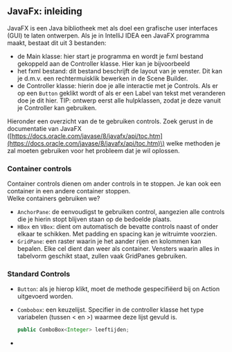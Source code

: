 ## JavaFx: inleiding

JavaFX is een Java bibliotheek met als doel een grafische user interfaces \(GUI\) te laten ontwerpen. Als je in IntelliJ IDEA een JavaFX programma maakt, bestaat dit uit 3 bestanden:

* de Main klasse: hier start je programma en wordt je fxml bestand gekoppeld aan de Controller klasse. Hier kan je bijvoorbeeld
* het fxml bestand: dit bestand beschrijft de layout van je venster. Dit kan je d.m.v. een rechtermuisklik bewerken in de Scene Builder.
* de Controller klasse: hierin doe je alle interactie met je Controls. Als er op een `Button` geklikt wordt of als er een Label van tekst met veranderen doe je dit hier. TIP: ontwerp eerst alle hulpklassen, zodat je deze vanuit je Controller kan gebruiken.

Hieronder een overzicht van de te gebruiken controls. Zoek gerust in de documentatie van JavaFX \([https://docs.oracle.com/javase/8/javafx/api/toc.htm](https://docs.oracle.com/javase/8/javafx/api/toc.htm)\) welke methoden je zal moeten gebruiken voor het probleem dat je wil oplossen.

### Container controls

Container controls dienen om ander controls in te stoppen. Je kan ook een container in een andere container stoppen.   
Welke containers gebruiken we?

* `AnchorPane`: de eenvoudigst te gebruiken control, aangezien alle controls die je hierin stopt blijven staan op de bedoelde plaats.
* `HBox` en `VBox`: dient om automatisch de bevatte controls naast of onder elkaar te schikken. Met padding en spacing kan je witruimte voorzien.
* `GridPane`: een raster waarin je het aander rijen en kolommen kan bepalen. Elke cel dient dan weer als container. Vensters waarin alles in tabelvorm geschikt staat, zullen vaak GridPanes gebruiken.

### Standard Controls

* `Button`: als je hierop klikt, moet de methode gespecifiëerd bij on Action uitgevoerd worden.
* `Combobox`: een keuzelijst. Specifier in de controller klasse het type variabelen \(tussen &lt; en &gt;\) waarmee deze lijst gevuld is.
  ```java
  public ComboBox<Integer> leeftijden;
  ```

* 


